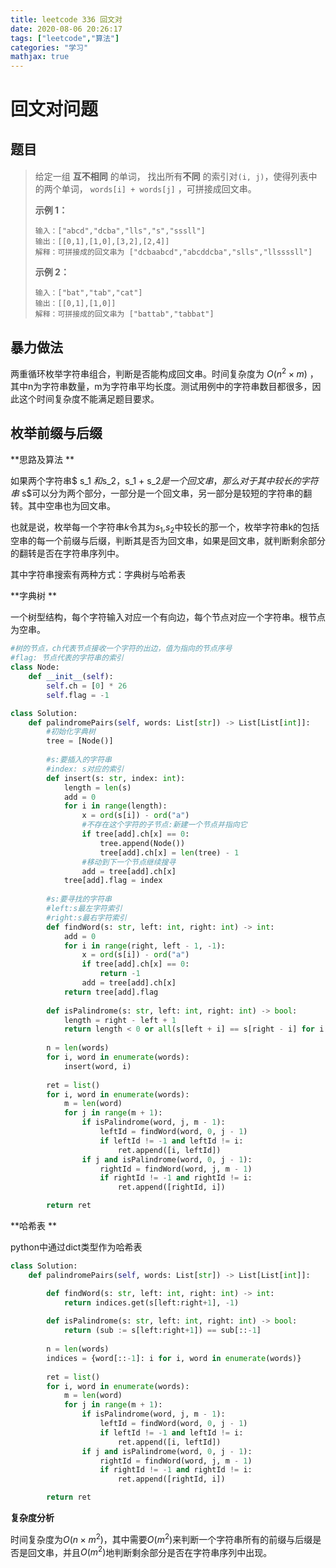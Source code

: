 ```yaml
---
title: leetcode 336 回文对
date: 2020-08-06 20:26:17
tags: ["leetcode","算法"]
categories: "学习"
mathjax: true
---
```


# 回文对问题



## 题目

>#### 
>
>给定一组 **互不相同** 的单词， 找出所有**不同** 的索引对`(i, j)`，使得列表中的两个单词， `words[i] + words[j]` ，可拼接成回文串。
>
> 
>
>**示例 1：**
>
>```
>输入：["abcd","dcba","lls","s","sssll"]
>输出：[[0,1],[1,0],[3,2],[2,4]] 
>解释：可拼接成的回文串为 ["dcbaabcd","abcddcba","slls","llssssll"]
>```
>
>**示例 2：**
>
>```
>输入：["bat","tab","cat"]
>输出：[[0,1],[1,0]] 
>解释：可拼接成的回文串为 ["battab","tabbat"]
>```

<!-- more -->

## 暴力做法

两重循环枚举字符串组合，判断是否能构成回文串。时间复杂度为 $O(n^2\times m)$ ，其中n为字符串数量，m为字符串平均长度。测试用例中的字符串数目都很多，因此这个时间复杂度不能满足题目要求。



## 枚举前缀与后缀

**思路及算法 **

如果两个字符串$ s_1 $和$s_2$，$s_1 + s_2$是一个回文串，那么对于其中较长的字符串$ s$可以分为两个部分，一部分是一个回文串，另一部分是较短的字符串的翻转。其中空串也为回文串。

也就是说，枚举每一个字符串$k$令其为$s_1$,$s_2$中较长的那一个，枚举字符串k的包括空串的每一个前缀与后缀，判断其是否为回文串，如果是回文串，就判断剩余部分的翻转是否在字符串序列中。

其中字符串搜索有两种方式：字典树与哈希表

**字典树 **

一个树型结构，每个字符输入对应一个有向边，每个节点对应一个字符串。根节点为空串。

``` python
#树的节点，ch代表节点接收一个字符的出边，值为指向的节点序号
#flag: 节点代表的字符串的索引
class Node:
    def __init__(self):
        self.ch = [0] * 26
        self.flag = -1

class Solution:
    def palindromePairs(self, words: List[str]) -> List[List[int]]:
        #初始化字典树
        tree = [Node()]
		
        #s:要插入的字符串
        #index: s对应的索引
        def insert(s: str, index: int):
            length = len(s)
            add = 0
            for i in range(length):
                x = ord(s[i]) - ord("a")
                #不存在这个字符的子节点:新建一个节点并指向它
                if tree[add].ch[x] == 0:
                    tree.append(Node())
                    tree[add].ch[x] = len(tree) - 1
                #移动到下一个节点继续搜寻
                add = tree[add].ch[x]
            tree[add].flag = index
        
        #s:要寻找的字符串
        #left:s最左字符索引
        #right:s最右字符索引
        def findWord(s: str, left: int, right: int) -> int:
            add = 0
            for i in range(right, left - 1, -1):
                x = ord(s[i]) - ord("a")
                if tree[add].ch[x] == 0:
                    return -1
                add = tree[add].ch[x]
            return tree[add].flag
        
        def isPalindrome(s: str, left: int, right: int) -> bool:
            length = right - left + 1
            return length < 0 or all(s[left + i] == s[right - i] for i in range(length // 2))
        
        n = len(words)
        for i, word in enumerate(words):
            insert(word, i)
        
        ret = list()
        for i, word in enumerate(words):
            m = len(word)
            for j in range(m + 1):
                if isPalindrome(word, j, m - 1):
                    leftId = findWord(word, 0, j - 1)
                    if leftId != -1 and leftId != i:
                        ret.append([i, leftId])
                if j and isPalindrome(word, 0, j - 1):
                    rightId = findWord(word, j, m - 1)
                    if rightId != -1 and rightId != i:
                        ret.append([rightId, i])

        return ret
```



**哈希表 **

python中通过dict类型作为哈希表

``` python
class Solution:
    def palindromePairs(self, words: List[str]) -> List[List[int]]:

        def findWord(s: str, left: int, right: int) -> int:
            return indices.get(s[left:right+1], -1)
        
        def isPalindrome(s: str, left: int, right: int) -> bool:
            return (sub := s[left:right+1]) == sub[::-1]
        
        n = len(words)
        indices = {word[::-1]: i for i, word in enumerate(words)}
        
        ret = list()
        for i, word in enumerate(words):
            m = len(word)
            for j in range(m + 1):
                if isPalindrome(word, j, m - 1):
                    leftId = findWord(word, 0, j - 1)
                    if leftId != -1 and leftId != i:
                        ret.append([i, leftId])
                if j and isPalindrome(word, 0, j - 1):
                    rightId = findWord(word, j, m - 1)
                    if rightId != -1 and rightId != i:
                        ret.append([rightId, i])

        return ret
```



**复杂度分析**

时间复杂度为$O(n \times m^2)$，其中需要$O(m^2)$来判断一个字符串所有的前缀与后缀是否是回文串，并且$O(m^2)$地判断剩余部分是否在字符串序列中出现。

